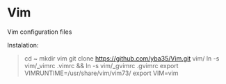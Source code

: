 Vim
===

Vim configuration files

Instalation:

> cd ~
> mkdir vim
> git clone https://github.com/yba35/Vim.git vim/
> ln -s vim/_vimrc .vimrc &&  ln -s vim/_gvimrc .gvimrc
> export VIMRUNTIME=/usr/share/vim/vim73/
> export VIM=vim
